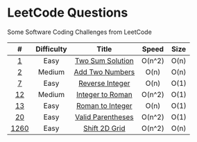 # LeetCode Questions
Some Software Coding Challenges from LeetCode


|     #    | Difficulty | Title | Speed | Size |
| :------: | :--------: | :---: | :----: | :---: |
|   [1]()  |    Easy    | [Two Sum Solution](https://github.com/y0dev/code_challenges/blob/main/Easy/two_sum.js) |  O(n^2) | O(n)
|   [2]()  |   Medium   | [Add Two Numbers](https://github.com/y0dev/code_challenges/blob/main/Medium/add_two_numbers.js) |  O(n) | O(n)
|   [7]()  |    Easy    | [Reverse Integer](https://github.com/y0dev/code_challenges/blob/main/Easy/reverse_num.js) |  O(n) | O(1)
|  [12]()  |   Medium   | [Integer to Roman](https://github.com/y0dev/code_challenges/blob/main/Medium/int_to_roman.js) |  O(n^2) | O(1)
|  [13]()  |    Easy    | [Roman to Integer](https://github.com/y0dev/code_challenges/blob/main/Easy/roman_to_integer.js) |  O(n) | O(1)
|  [20]()  |    Easy    | [Valid Parentheses](https://github.com/y0dev/code_challenges/blob/main/Easy/valid_parentheses.js) |  O(n^2) | O(1)
| [1260]() |    Easy    | [Shift 2D Grid](https://github.com/y0dev/code_challenges/blob/main/Easy/shift_2d_grid.js) |  O(n^2) | O(n)